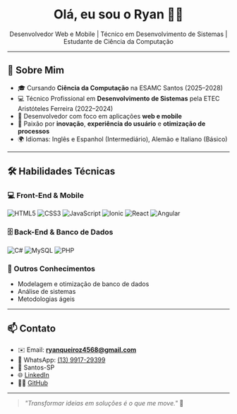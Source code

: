 <h1 align="center">Olá, eu sou o Ryan 👨‍💻</h1>
<p align="center">
  Desenvolvedor Web e Mobile | Técnico em Desenvolvimento de Sistemas | Estudante de Ciência da Computação
</p>

---

## 🧾 Sobre Mim

- 🎓 Cursando **Ciência da Computação** na ESAMC Santos (2025–2028)
- 💻 Técnico Profissional em **Desenvolvimento de Sistemas** pela ETEC Aristóteles Ferreira (2022–2024)
- 📱 Desenvolvedor com foco em aplicações **web e mobile**
- 🚀 Paixão por **inovação**, **experiência do usuário** e **otimização de processos**
- 🌍 Idiomas: Inglês e Espanhol (Intermediário), Alemão e Italiano (Básico)

---

## 🛠️ Habilidades Técnicas

### 💻 Front-End & Mobile
![HTML5](https://img.shields.io/badge/-HTML5-E34F26?style=for-the-badge&logo=html5&logoColor=white)
![CSS3](https://img.shields.io/badge/-CSS3-1572B6?style=for-the-badge&logo=css3&logoColor=white)
![JavaScript](https://img.shields.io/badge/-JavaScript-F7DF1E?style=for-the-badge&logo=javascript&logoColor=black)
![Ionic](https://img.shields.io/badge/-Ionic-3880FF?style=for-the-badge&logo=ionic&logoColor=white)
![React](https://img.shields.io/badge/-React-61DAFB?style=for-the-badge&logo=react&logoColor=black)
![Angular](https://img.shields.io/badge/-Angular-DD0031?style=for-the-badge&logo=angular&logoColor=white)

### 🗄️ Back-End & Banco de Dados
![C#](https://img.shields.io/badge/-C%23-68217A?style=for-the-badge&logo=csharp&logoColor=white)
![MySQL](https://img.shields.io/badge/-MySQL-4479A1?style=for-the-badge&logo=mysql&logoColor=white)
![PHP](https://img.shields.io/badge/-PHP-777BB4?style=for-the-badge&logo=php&logoColor=white)

### 🧩 Outros Conhecimentos
- Modelagem e otimização de banco de dados
- Análise de sistemas
- Metodologias ágeis

---


## 📫 Contato

- ✉️ Email: **ryanqueiroz4568@gmail.com**
- 📱 WhatsApp: [(13) 9917-29399](tel:+5513991729399)
- 📍 Santos-SP
- 🌐 [LinkedIn](https://www.linkedin.com/in/ryan-queiroz-888125297/)
- 🧑‍💻 [GitHub](https://github.com/r1an-queiroz)

---

> _"Transformar ideias em soluções é o que me move."_ 🚀
